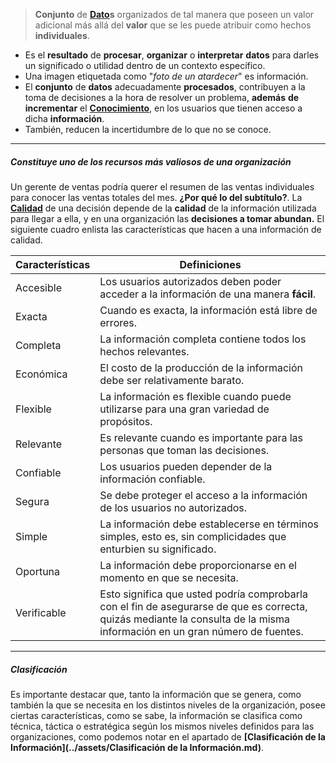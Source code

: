 > **Conjunto** de **[Dato](../assets/Dato.md)s** organizados de tal manera que poseen un valor adicional más allá del **valor** que se les puede atribuir como hechos **individuales**.

- Es el **resultado** de **procesar**, **organizar** o **interpretar** **datos** para darles un significado o utilidad dentro de un contexto específico.
- Una imagen etiquetada como "_foto de un atardecer_" es información.
- El **conjunto** de **datos** adecuadamente **procesados**, contribuyen a la toma de decisiones a la hora de resolver un problema, **además** **de** **incrementar** el **[Conocimiento](../assets/Conocimiento.md)**, en los usuarios que tienen acceso a dicha **información**.
- También, reducen la incertidumbre de lo que no se conoce.
****
##### **Constituye uno de los recursos más valiosos de una organización**
Un gerente de ventas podría querer el resumen de las ventas individuales para conocer las ventas totales del mes.
**¿Por qué lo del subtítulo?**. La **[Calidad](../assets/Calidad.md)** de una decisión depende de la **calidad** de la información utilizada para llegar a ella, y en una organización las **decisiones a tomar abundan.** El siguiente cuadro enlista las características que hacen a una información de calidad. 

| Características | Definiciones                                                                                                                                                               |
| --------------- | -------------------------------------------------------------------------------------------------------------------------------------------------------------------------- |
| Accesible       | Los usuarios autorizados deben poder acceder a la información de una manera **fácil**.                                                                                     |
| Exacta          | Cuando es exacta, la información está libre de errores.                                                                                                                    |
| Completa        | La información completa contiene todos los hechos relevantes.                                                                                                              |
| Económica       | El costo de la producción de la información debe ser relativamente barato.                                                                                                 |
| Flexible        | La información es flexible cuando puede utilizarse para una gran variedad de propósitos.                                                                                   |
| Relevante       | Es relevante cuando es importante para las personas que toman las decisiones.                                                                                              |
| Confiable       | Los usuarios pueden depender de la información confiable.                                                                                                                  |
| Segura          | Se debe proteger el acceso a la información de los usuarios no autorizados.                                                                                                |
| Simple          | La información debe establecerse en términos simples, esto es, sin complicidades que enturbien su significado.                                                             |
| Oportuna        | La información debe proporcionarse en el momento en que se necesita.                                                                                                       |
| Verificable     | Esto significa que usted podría comprobarla con el fin de asegurarse de que es correcta, quizás mediante la consulta de la misma información en un gran número de fuentes. |
****
##### **Clasificación**
Es importante destacar que, tanto la información que se genera, como también la que se necesita en los distintos niveles de la organización, posee ciertas características, como se sabe, la información se clasifica como técnica, táctica o estratégica según los mismos niveles definidos para las organizaciones, como podemos notar en el apartado de **[Clasificación de la Información](../assets/Clasificación de la Información.md)**.